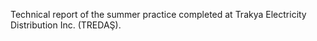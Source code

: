Technical report of the summer practice completed at Trakya Electricity Distribution Inc. (TREDAŞ).
